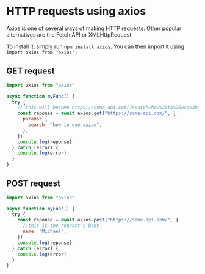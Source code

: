 # HTTP requests using axios

Axios is one of several ways of making HTTP requests.
Other popular alternatives are the Fetch API or XMLHttpRequest.

To install it, simply run `npm install axios`. You can then import it using `import axios from 'axios';`

## GET request

```js
import axios from "axios"

async function myFunc() {
  try {
    // this will become https://some-api.com/?search=how%20to%20use%20axios
    const reponse = await axios.get("https://some-api.com/", {
      params: {
        search: "how to use axios",
      },
    })
    console.log(reponse)
  } catch (error) {
    console.log(error)
  }
}
```

## POST request

```js
import axios from "axios"

async function myFunc() {
  try {
    const reponse = await axios.post("https://some-api.com/", {
      //this is the request's body
      name: "Michael",
    })
    console.log(reponse)
  } catch (error) {
    console.log(error)
  }
}
```
